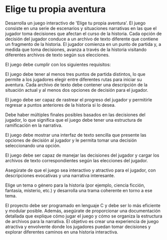 # Elige tu propia aventura

Desarrolla un juego interactivo de 'Elige tu propia aventura'. El juego consiste en una serie de escenarios y situaciones narrativas en las que el jugador toma decisiones que afectan el curso de la historia. Cada opción de decisión del jugador conduce a un archivo de texto diferente que contiene un fragmento de la historia. El jugador comienza en un punto de partida y, a medida que toma decisiones, avanza a través de la historia visitando diferentes archivos de texto según sus elecciones.

El juego debe cumplir con los siguientes requisitos:

El juego debe tener al menos tres puntos de partida distintos, lo que permite a los jugadores elegir entre diferentes rutas para iniciar su aventura.
Cada archivo de texto debe contener una descripción de la situación actual y al menos dos opciones de decisión para el jugador.

El juego debe ser capaz de rastrear el progreso del jugador y permitirle regresar a puntos anteriores de la historia si lo desea.

Debe haber múltiples finales posibles basados en las decisiones del jugador, lo que significa que el juego debe tener una estructura de ramificación en la narrativa.

El juego debe mostrar una interfaz de texto sencilla que presente las opciones de decisión al jugador y le permita tomar una decisión seleccionando una opción.

El juego debe ser capaz de manejar las decisiones del jugador y cargar los archivos de texto correspondientes según las elecciones del jugador.

Asegúrate de que el juego sea interactivo y atractivo para el jugador, con descripciones evocativas y una narrativa interesante.

Elige un tema o género para la historia (por ejemplo, ciencia ficción, fantasía, misterio, etc.) y desarrolla una trama coherente en torno a ese tema.

El proyecto debe ser programado en lenguaje C y debe ser lo más eficiente y modular posible. Además, asegúrate de proporcionar una documentación detallada que explique cómo jugar el juego y cómo se organiza la estructura de archivos para la narrativa. El objetivo es crear una experiencia de juego atractiva y envolvente donde los jugadores puedan tomar decisiones y explorar diferentes caminos en una historia interactiva.

